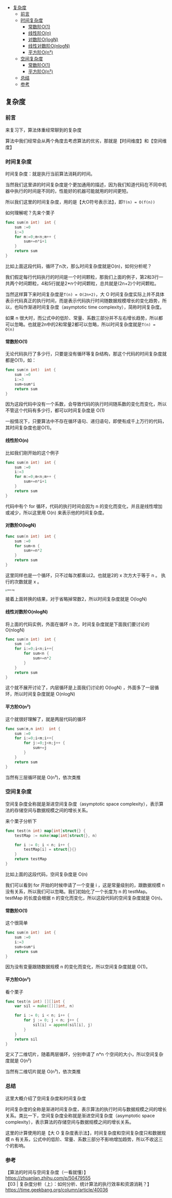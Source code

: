 <!-- START doctoc generated TOC please keep comment here to allow auto update -->
<!-- DON'T EDIT THIS SECTION, INSTEAD RE-RUN doctoc TO UPDATE -->

- [复杂度](#%E5%A4%8D%E6%9D%82%E5%BA%A6)
  - [前言](#%E5%89%8D%E8%A8%80)
  - [时间复杂度](#%E6%97%B6%E9%97%B4%E5%A4%8D%E6%9D%82%E5%BA%A6)
    - [常数阶O(1)](#%E5%B8%B8%E6%95%B0%E9%98%B6o1)
    - [线性阶O(n)](#%E7%BA%BF%E6%80%A7%E9%98%B6on)
    - [对数阶O(logN)](#%E5%AF%B9%E6%95%B0%E9%98%B6ologn)
    - [线性对数阶O(nlogN)](#%E7%BA%BF%E6%80%A7%E5%AF%B9%E6%95%B0%E9%98%B6onlogn)
    - [平方阶O(n²)](#%E5%B9%B3%E6%96%B9%E9%98%B6on%C2%B2)
  - [空间复杂度](#%E7%A9%BA%E9%97%B4%E5%A4%8D%E6%9D%82%E5%BA%A6)
    - [常数阶O(1)](#%E5%B8%B8%E6%95%B0%E9%98%B6o1-1)
    - [平方阶O(n²)](#%E5%B9%B3%E6%96%B9%E9%98%B6on%C2%B2-1)
  - [总结](#%E6%80%BB%E7%BB%93)
  - [参考](#%E5%8F%82%E8%80%83)

<!-- END doctoc generated TOC please keep comment here to allow auto update -->

## 复杂度

### 前言

来复习下，算法体重经常聊到的复杂度  

算法中我们经常会从两个角度去考虑算法的优劣，那就是【时间维度】和【空间维度】   

### 时间复杂度

时间复杂度：就是执行当前算法消耗的时间。  

当然我们这里讲的时间复杂度是个更加通用的描述，因为我们知道代码在不同中机器中执行的时间是不同的，性能好的机器可能就用的时间更短。

所以我们这里的时间复杂度，用的是【大O符号表示法】，即`T(n) = O(f(n))`     

如何理解呢？先来个栗子   

```go
func sum(n int)  int {
	sum :=0
	i:=3
	for m:=0;m<n;m++ {
		sum+=n*i+1
	}
	return sum
}
```

比如上面这段代码，循环了n次，那么时间复杂度就是O(n)，如何分析呢？  

我们假定每行代码执行的时间是一个时间颗粒，那我们上面的例子，第2和3行一共两个时间颗粒，4和5行就是2*n个时间颗粒，总共就是(2n+2)个时间颗粒。  

当然这样算下来时间复杂度是`T(n) = O(2n+2)`，大 O 时间复杂度实际上并不具体表示代码真正的执行时间，而是表示代码执行时间随数据规模增长的变化趋势，所以，也叫作渐进时间复杂度（asymptotic time complexity），简称时间复杂度。  

如果 n 很大时，而公式中的低阶、常量、系数三部分并不左右增长趋势，所以都可以忽略。也就是2n中的2和常量2都可以忽略，所以时间复杂度就是`T(n) = O(n)`   

#### 常数阶O(1)

无论代码执行了多少行，只要是没有循环等复杂结构，那这个代码的时间复杂度就都是O(1)，如：  

```go
func sum(n int)  int {
	sum :=0
	i:=3
	sum=sum*i
	return sum
}
```

因为这段代码中没有一个系数，会导致代码的执行时间随系数的变化而变化，所以不管这个代码有多少行，都可以时间复杂度是 O(1)    

一般情况下，只要算法中不存在循环语句、递归语句，即使有成千上万行的代码，其时间复杂度也是Ο(1)。  

#### 线性阶O(n)

比如我们刚开始的这个例子  

```go
func sum(n int)  int {
	sum :=0
	i:=3
	for m:=0;m<n;m++ {
		sum+=n*i+1
	}
	return sum
}
```

代码中有个 for 循环，代码的执行时间会因为 n 的变化而变化，并且是线性增加或减少，所以这里用 O(n) 来表示他的时间复杂度。  

#### 对数阶O(logN)

```go
func sum(n int)  int {
	sum :=0
	for sum<n {
		sum+=n*2
	}
	return sum
}
```

这里同样也是一个循环，只不过每次都乘以2。也就是2的 x 次方大于等于 n 。 执行的次数就是 x 。  

<img src="/img/time-log.jpg" alt="time-log" style="zoom:40%;" />

接着上面转换的结果，对于省略掉常数2，所以时间复杂度就是 O(logN)  

#### 线性对数阶O(nlogN)

将上面的代码实例，外面在循环 n 次，时间复杂度就是下面我们要讨论的 O(nlogN)  

```go
func sum(n int)  int {
	sum :=0
	for i:=0;i<n;i++{
		for sum<n {
			sum+=n*2
		}
	}
	return sum
}
```

这个就不展开讨论了，内层循环是上面我们讨论的 O(logN) ，外面多了一层循环，所以时间复杂度就是 O(nlogN)     

#### 平方阶O(n²)

这个就很好理解了，就是两层代码的循环  

```go
func sum(m,n int)  int {
	sum :=0
	for i:=0;i<m;i++{
		for j:=0;j<n;j++ {
			sum+=j
		}
	}
	return sum
}
```

当然有三层循环就是 O(n³)，依次类推   

### 空间复杂度

空间复杂度全称就是渐进空间复杂度（asymptotic space complexity），表示算法的存储空间与数据规模之间的增长关系。  

来个栗子分析下  

```go
func test(n int) map[int]struct{} {
	testMap := make(map[int]struct{}, n)

	for i := 0; i < n; i++ {
		testMap[i] = struct{}{}
	}
	return testMap
}
```

比如上面的这段代码，空间复杂度是 O(n)   

我们可以看到 for 开始的时候申请了一个变量 i ，这是常量级别的，跟数据规模 n 没有关系，所以我们可以忽略。我们初始化了一个长度为 n 的 testMap。testMap 的长度会根据 n 的变化而变化，所以这段代码的空间复杂度就是 O(n)。  

#### 常数阶O(1)

这个很简单  

```go
func sum(n int)  int {
	sum :=0
	i:=3
	sum=sum*i
	return sum
}
```

因为没有变量跟随数据规模 n 的变化而变化，所以空间复杂度就是 O(1)。  

#### 平方阶O(n²)

看个栗子  

```go
func test(n int) [][]int {
	var sil = make([][]int, n)

	for i := 0; i < n; i++ {
		for j := 0; j < n; j++ {
			sil[i] = append(sil[i], j)
		}
	}
	return sil
}
```

定义了二维切片，随着两层循环，分别申请了 n*n 个空间的大小，所以空间复杂度就是 O(n²)  

当然有二维切片就是 O(n³)，依次类推     

### 总结  

这里大概介绍了空间复杂度和时间复杂度  

时间复杂度的全称是渐进时间复杂度，表示算法的执行时间与数据规模之间的增长关系。类比一下，空间复杂度全称就是渐进空间复杂度（asymptotic space complexity），表示算法的存储空间与数据规模之间的增长关系。   

这里的计算使用的是【大 O 复杂度表示法】，时间复杂度和空间复杂度只和数据规模 n 有关系，公式中的低阶、常量、系数三部分不影响增加趋势，所以不收这三个的影响。   


### 参考

【算法的时间与空间复杂度（一看就懂）】https://zhuanlan.zhihu.com/p/50479555  
【03 | 复杂度分析（上）：如何分析、统计算法的执行效率和资源消耗？】https://time.geekbang.org/column/article/40036    
